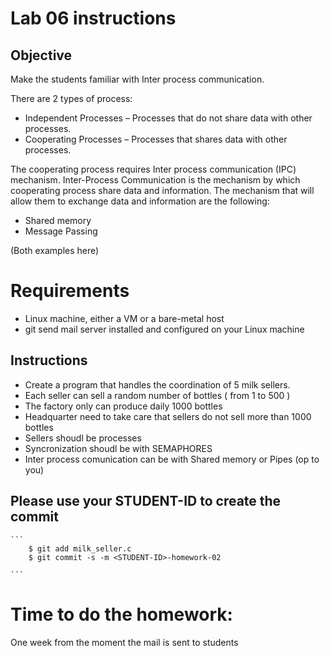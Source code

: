 # Lab 06 instructions

## Objective

Make the students familiar with Inter process communication.

There are 2 types of process:

* Independent Processes – Processes that do not share data with other processes.
* Cooperating Processes – Processes that shares data with other processes.

The cooperating process requires Inter process communication (IPC) mechanism.
Inter-Process Communication is the mechanism by which cooperating process share
data and information.  The mechanism that will allow them to exchange data and
information are the following:

* Shared memory    
* Message Passing

(Both examples here)

# Requirements

* Linux machine, either a VM or a bare-metal host
* git send mail server installed and configured on your Linux machine

## Instructions

* Create a program that handles the coordination of 5 milk sellers.
* Each seller can sell a random number of bottles ( from 1 to 500 )
* The factory only can produce daily 1000 bottles
* Headquarter need to take care that sellers do not sell more than 1000 bottles
* Sellers shoudl be processes
* Syncronization shoudl be with SEMAPHORES
* Inter process comunication can be with Shared memory or Pipes (op to you)

## Please use your STUDENT-ID to create the commit

    ```
        $ git add milk_seller.c
        $ git commit -s -m <STUDENT-ID>-homework-02

    ```

# Time to do the homework:

One week from the moment the mail is sent to students

